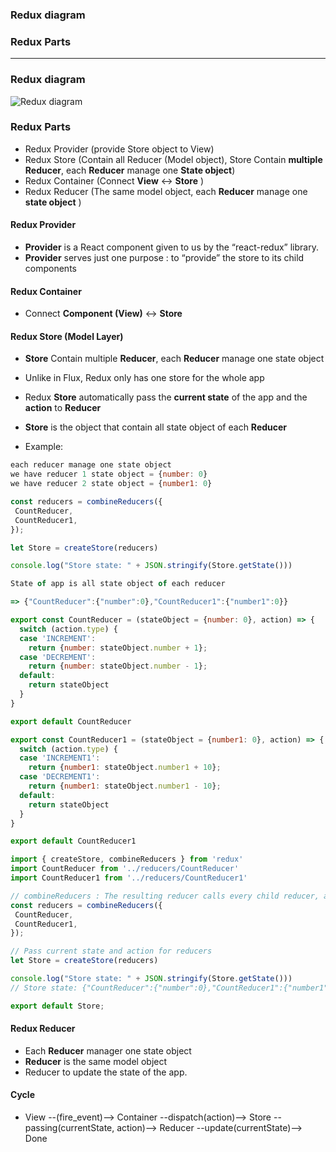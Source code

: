 ### Redux diagram
### Redux Parts

----------------------------------------------------------------------

### Redux diagram
![Redux diagram](https://github.com/leminhtuan2015/Today-I-Learn/blob/master/languagle_javascript/react_native/react_native_redux_architecture_1.png)

### Redux Parts
* Redux Provider (provide Store object to View)
* Redux Store (Contain all Reducer (Model object), Store Contain **multiple Reducer**, each **Reducer** manage one **State object**)
* Redux Container (Connect **View** <-> **Store** )
* Redux Reducer (The same model object, each **Reducer** manage one **state object** )

#### Redux Provider

* **Provider** is a React component given to us by the “react-redux” library. 
* **Provider** serves just one purpose : to “provide” the store to its child components

#### Redux Container

* Connect **Component (View)** <-> **Store** 

#### Redux Store (Model Layer)

* **Store** Contain multiple **Reducer**, each **Reducer** manage one state object
* Unlike in Flux, Redux only has one store for the whole app
* Redux **Store** automatically pass the **current state** of the app and the **action** to **Reducer**

* **Store** is the object that contain all state object of each **Reducer**

* Example:

```js
each reducer manage one state object
we have reducer 1 state object = {number: 0}
we have reducer 2 state object = {number1: 0}

const reducers = combineReducers({
 CountReducer,
 CountReducer1,
});

let Store = createStore(reducers)

console.log("Store state: " + JSON.stringify(Store.getState()))

State of app is all state object of each reducer

=> {"CountReducer":{"number":0},"CountReducer1":{"number1":0}}

```

```js
export const CountReducer = (stateObject = {number: 0}, action) => {
  switch (action.type) {
  case 'INCREMENT':
    return {number: stateObject.number + 1};
  case 'DECREMENT':
    return {number: stateObject.number - 1};
  default:
    return stateObject
  }
}

export default CountReducer
```

```js
export const CountReducer1 = (stateObject = {number1: 0}, action) => {
  switch (action.type) {
  case 'INCREMENT1':
    return {number1: stateObject.number1 + 10};
  case 'DECREMENT1':
    return {number1: stateObject.number1 - 10};
  default:
    return stateObject
  }
}

export default CountReducer1
```

```js
import { createStore, combineReducers } from 'redux'
import CountReducer from '../reducers/CountReducer'
import CountReducer1 from '../reducers/CountReducer1'

// combineReducers : The resulting reducer calls every child reducer, and gathers their results into a single state object
const reducers = combineReducers({
 CountReducer,
 CountReducer1,
});

// Pass current state and action for reducers
let Store = createStore(reducers)

console.log("Store state: " + JSON.stringify(Store.getState()))
// Store state: {"CountReducer":{"number":0},"CountReducer1":{"number1":0}}

export default Store;

```

#### Redux Reducer

* Each **Reducer** manager one state object
* **Reducer** is the same model object
* Reducer to update the state of the app.

#### Cycle

* View --(fire_event)--> Container --dispatch(action)--> Store --passing(currentState, action)--> Reducer --update(currentState)--> Done
